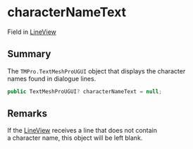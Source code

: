 # characterNameText

Field in [LineView](yarn.unity.legacy.lineview.md)

## Summary

The `TMPro.TextMeshProUGUI` object that displays the character\
names found in dialogue lines.

```csharp
public TextMeshProUGUI? characterNameText = null;
```

## Remarks

If the [LineView](yarn.unity.legacy.lineview.md) receives a line that does not contain\
a character name, this object will be left blank.
